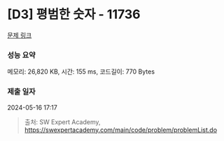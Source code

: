 # [D3] 평범한 숫자 - 11736 

[문제 링크](https://swexpertacademy.com/main/code/problem/problemDetail.do?contestProbId=AXhh-H-KwUcDFARQ) 

### 성능 요약

메모리: 26,820 KB, 시간: 155 ms, 코드길이: 770 Bytes

### 제출 일자

2024-05-16 17:17



> 출처: SW Expert Academy, https://swexpertacademy.com/main/code/problem/problemList.do